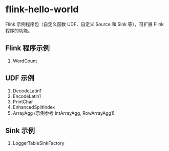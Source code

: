 # flink-hello-world
Flink 示例程序包（自定义函数 UDF、自定义 Source 和 Sink 等），可扩展 Flink 程序的功能。



## Flink 程序示例

1. WordCount

   

## UDF 示例

1. DecodeLatin1
2. EncodeLatin1
3. PrintChar
4. EnhancedSplitIndex
5. ArrayAgg (示例参考 IntArrayAgg, RowArrayAgg1)


## Sink 示例

1. LoggerTableSinkFactory

